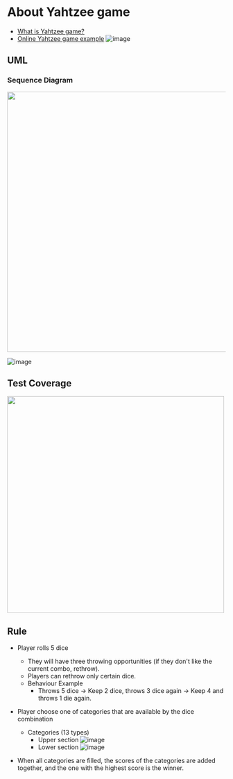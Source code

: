 # About Yahtzee game
- [What is Yahtzee game?](https://en.wikipedia.org/wiki/Yahtzee)
- [Online Yahtzee game example](https://cardgames.io/yahtzee/)
  ![image](https://user-images.githubusercontent.com/49010295/234011002-88c47143-994d-45fe-854b-2fa44593fe72.png)

## UML
### Sequence Diagram
<img src="https://user-images.githubusercontent.com/49010295/235510664-19b848e7-aab3-4916-84be-e14177c9a83e.png" width="600">

![image](https://user-images.githubusercontent.com/49010295/235519657-430ecb6b-0da9-4145-aec9-6aa9616c5773.png)

## Test Coverage
<img src="https://user-images.githubusercontent.com/49010295/234103472-7d9bbb14-f066-47e3-b97d-e822f7e3891e.png" width="500">

## Rule

- Player rolls 5 dice
  - They will have three throwing opportunities (if they don't like the current combo, rethrow).
  - Players can rethrow only certain dice.
  - Behaviour Example
    - Throws 5 dice -> Keep 2 dice, throws 3 dice again -> Keep 4 and throws 1 die again.

- Player choose one of categories that are available by the dice combination
  - Categories (13 types)
    - Upper section
      ![image](https://user-images.githubusercontent.com/49010295/234079367-a2032d22-9937-45a9-a9b8-1b7fa901bd38.png)
    - Lower section ![image](https://user-images.githubusercontent.com/49010295/234079327-37ee4db2-129c-4dfd-be20-06776c6c2c0f.png)
- When all categories are filled, the scores of the categories are added together, and the one with the highest score is the winner.






























